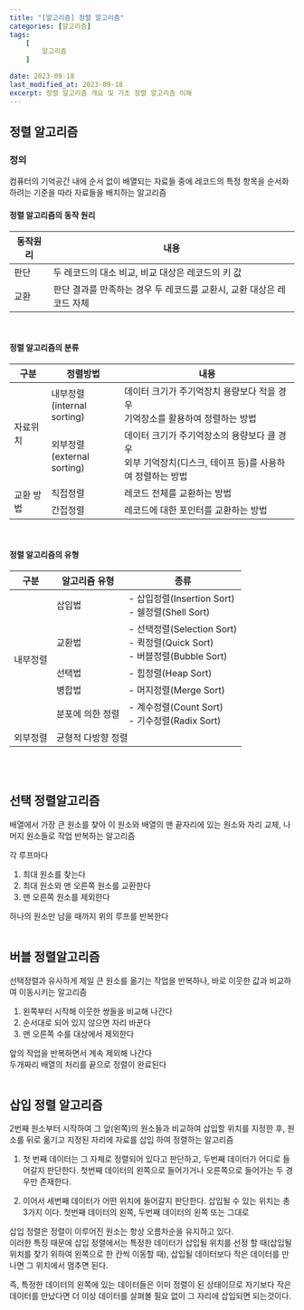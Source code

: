 ```yaml
---
title: "[알고리즘] 정렬 알고리즘"
categories: [알고리즘]
tags:
    [
        알고리즘
    ]

date: 2023-09-18
last_modified_at: 2023-09-18
excerpt: 정렬 알고리즘 개요 및 기초 정렬 알고리즘 이해
---
```


## 정렬 알고리즘

### 정의

컴퓨터의 기억공간 내에 순서 없이 배열되는 자료들 중에 레코드의 특정 항목을 순서화 하려는 기준을 따라 자료들을 배치하는 알고리즘  

#### 정렬 알고리즘의 동작 원리

<table>
    <thead>
        <th>동작원리</th>
        <th>내용</th>
    </thead>
    <tbody>
        <tr>
            <td>판단</td>
            <td>두 레코드의 대소 비교, 비교 대상은 레코드의 키 값</td>
        </tr>
        <tr>
            <td>교환</td>
            <td>판단 결과를 만족하는 경우 두 레코드를 교환시, 교환 대상은 레코드 자체</td>
        </tr>
    </tbody>
</table>
<br/>

#### 정렬 알고리즘의 분류

<table>
    <thead>
        <th>구분</th>
        <th>정렬방법</th>
        <th>내용</th>
    </thead>
    <tbody>
        <tr>
            <td rowspan = 2>자료위치</td>
            <td>
                내부정렬<br/>
                (internal sorting)
            </td>
            <td>
                데이터 크기가 주기억장치 용량보다 적을 경우<br/>
                기억장소를 활용하여 정렬하는 방법
            </td>
        </tr>
        <tr>
            <td>
                외부정렬<br/>
                (external sorting)
            </td>
            <td>
                데이터 크기가 주기억장소의 용량보다 클 경우<br/>
                외부 기억장치(디스크, 테이프 등)를 사용하여 정렬하는 방법
            </td>
        </tr>
        <tr>
            <td rowspan = 2>교환 방법</td>
            <td>직접정렬</td>
            <td>레코드 전체를 교환하는 방법</td>
        </tr>
        <tr>
            <td>간접정렬</td>
            <td>레코드에 대한 포인터를 교환하는 방법</td>
        </tr>
    </tbody>
</table>
<br/>

#### 정렬 알고리즘의 유형
<table>
    <thead>
        <th>구분</th>
        <th>알고리즘 유형</th>
        <th>종류</th>
    </thead>
    <tbody>
        <tr>
            <td rowspan = 5>내부정렬</td>
            <td>
                삽입법
            </td>
            <td>
                - 삽입정렬(Insertion Sort)<br/>
                - 쉘정렬(Shell Sort)
            </td>
        </tr>
        <tr>
            <td>
                교환법
            </td>
            <td>
                - 선택정렬(Selection Sort)<br/>
                - 퀵정렬(Quick Sort)<br/>
                - 버블정렬(Bubble Sort)
            </td>
        </tr>
        <tr>
            <td>선택법</td>
            <td>- 힙정렬(Heap Sort)</td>
        </tr>
        <tr>
            <td>병합법</td>
            <td>- 머지정렬(Merge Sort)</td>
        </tr>
        <tr>
            <td>분포에 의한 정렬</td>
            <td>
                - 계수정렬(Count Sort)<br/>
                - 기수정렬(Radix Sort)
            </td>
        </tr>
        <tr>
            <td>외부정렬</td>
            <td colspan = 2>균형적 다방향 정렬</td>
        </tr>
    </tbody>
</table>
<br/><br/>

## 선택 정렬알고리즘

배열에서 가장 큰 원소를 찾아 이 원소와 배열의 맨 끝자리에 있는 원소와 자리 교체, 나머지 원소들로 작업 반복하는 알고리즘  

각 루프마다
1. 최대 원소를 찾는다
2. 최대 원소와 맨 오른쪽 원소를 교환한다
3. 맨 오른쪽 원소를 제외한다

하나의 원소만 남을 때까지 위의 루프를 반복한다  
<br/>

## 버블 정렬알고리즘

선택정렬과 유사하게 제일 큰 원소를 옮기는 작업을 반복하나, 바로 이웃한 값과 비교하여 이동시키는 알고리즘  

1. 왼쪽부터 시작해 이웃한 쌍들을 비교해 나간다
2. 순서대로 되어 있지 않으면 자리 바꾼다
3. 맨 오른쪽 수를 대상에서 제외한다

앞의 작업을 반복하면서 계속 제외해 나간다  
두개짜리 배열의 처리를 끝으로 정렬이 완료된다  
<br/>

## 삽입 정렬 알고리즘

2번째 원소부터 시작하여 그 앞(왼쪽)의 원소들과 비교하여 삽입할 위치를 지정한 후, 원소를 뒤로 옮기고 지정된 자리에 자료를 삽입 하여 정렬하는 알고리즘  

1. 첫 번째 데이터는 그 자체로 정렬되어 있다고 판단하고, 두번째 데이터가 어디로 들어갈지 판단한다. 첫번째 데이터의 왼쪽으로 들어가거나 오른쪽으로 들어가는 두 경우만 존재한다.  

2. 이어서 세번째 데이터가 어떤 위치에 들어갈지 판단한다. 삽입될 수 있는 위치는 총 3가지 이다. 첫번째 데이터의 왼쪽, 두번째 데이터의 왼쪽 또는 그대로

삽입 정렬은 정렬이 이루어진 원소는 항상 오름차순을 유지하고 있다.  
이러한 특징 때문에 삽입 정렬에서는 특정한 데이터가 삽입될 위치를 선정 할 때(삽입될 위치를 찾기 위하여 왼쪽으로 한 칸씩 이동할 때), 삽입될 데이터보다 작은 데이터를 만나면 그 위치에서 멈추면 된다.  

즉, 특정한 데이터의 왼쪽에 있는 데이터들은 이미 정렬이 된 상태이므로 자기보다 작은 데이터를 만났다면 더 이상 데이터를 살펴볼 필요 없이 그 자리에 삽입되면 되는것이다.  

